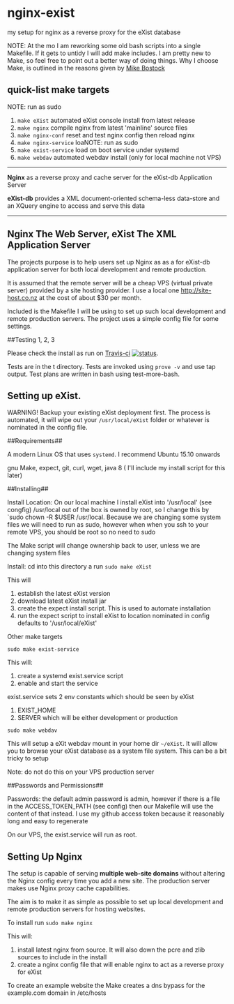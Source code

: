 # nginx-exist
my setup for nginx as a reverse proxy for the  eXist database

NOTE: At the mo I am reworking some old bash scripts into a single Makefile.
If it gets to untidy I will add make includes. I am pretty new to Make, so feel
free to point out a better way of doing things.  Why I choose Make, is outlined in
the reasons given by [Mike Bostock](http://bost.ocks.org/mike/make/)

## quick-list make targets

NOTE: run as sudo

1. `make eXist` automated eXist console install from latest release 
2. `make nginx` compile nginx from latest 'mainline' source files
3. `make nginx-conf` reset and test nginx config then reload nginx 
4. `make nginx-service`  loaNOTE: run as sudo
5. `make exist-service` load on boot service under systemd 
6. `make webdav` automated webdav install (only for local machine not VPS)

---------------------------------------------------------------------------------

**Nginx** as a reverse proxy and cache server for the eXist-db Application
Server

**eXist-db** provides a XML document-oriented schema-less data-store and an
XQuery engine to access and serve this data

-------------------------------------------------------------------------------

Nginx The Web Server, eXist The XML Application Server
------------------------------------------------------

The projects purpose is to help users set up Nginx as as a for eXist-db
application server for both local development and remote production.

It is assumed that the remote server will be a cheap VPS (virtual private
server) provided by a site hosting provider. I use a local one
<http://site-host.co.nz> at the cost of about $30 per month.

Included is the Makefile I will be using to set up such local development
and remote production servers. The project uses a simple config file for some
settings.

##Testing 1, 2, 3

 Please check the install as run on [Travis-ci](https://travis-ci.org/grantmacken/nginx-exist)
 [![status](https://travis-ci.org/grantmacken/nginx-exist.svg)](
 https://travis-ci.org/grantmacken/nginx-exist ).

Tests are in the t directory. Tests are invoked using `prove -v` and use tap output.
Test plans are written in bash using test-more-bash.

Setting up eXist.
-----------------

WARNING!
Backup your existing eXist deployment first.
The process is automated, it will wipe out your  `/usr/local/eXist` folder or
whatever is nominated in the config file.

##Requirements##

A modern Linux OS that uses `systemd`. I recommend  Ubuntu  15.10 onwards

gnu Make, expect, git, curl, wget, java 8 ( I'll include my install script for this later)

##Installing##

 Install Location:
 On our local machine I install eXist into '/usr/local' (see congfig)
 /usr/local out of the box is owned by root, so I change this by `sudo chown -R $USER /usr/local. Because we are changing some system files we will need to run as sudo, however when when you ssh to your remote VPS, you should be root so no need to sudo

The Make script will change ownership back to user, unless we are changing system files

Install: cd into this directory a run `sudo make eXist`

This will
1. establish the latest eXist version
2. download latest eXist install jar
3. create the expect install script. This is used to automate installation
4. run the expect script to install eXist to location nominated in config
   defaults to '/usr/local/eXist'

Other make targets

 `sudo make exist-service`

 This will:
 1. create a systemd exist.service script
 2. enable and start the service

exist.service sets 2 env constants which should be seen by eXist
1. EXIST_HOME
2. SERVER     which will be either development or production

 `sudo make webdav`

This will setup a eXit webdav mount in your home dir `~/eXist`.
It will allow you to browse your eXist database as a system file system.
This can be a bit tricky to setup

Note: do not do this on your VPS production server

##Passwords and Permissions##

Passwords: the default admin password is admin, however if there is a file in the ACCESS_TOKEN_PATH (see config) then our Makefile will use the content of that instead. I use my github access token because it reasonably long and easy to regenerate

On our VPS, the exist.service will run as root.

Setting Up Nginx
----------------

The setup is capable of serving **multiple web-site domains** without altering the Nginx config every time you add a new site. The production server makes use Nginx proxy cache capabilities.

The aim is to make it as simple as possible to set up local development and
remote production servers for hosting websites.

To install run `sudo make nginx`

This will:
1. install latest nginx from source. It will also down the pcre and zlib sources to include in the install
2. create a nginx config file that will enable nginx to act as a reverse proxy
   for eXist

To create an example website the Make creates a dns bypass for the example.com
domain in /etc/hosts 

